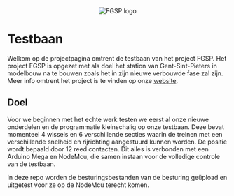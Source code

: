 <div align="center"><img src="http://lln.ptieeklo.be/assets/images/logo-142x128-70.jpg" alt="FGSP logo"/></div>

# Testbaan
Welkom op de projectpagina omtrent de testbaan van het project FGSP. Het project FGSP is opgezet met als doel het station van Gent-Sint-Pieters in modelbouw na te bouwen zoals het in zijn nieuwe verbouwde fase zal zijn. Meer info omtrent het project is te vinden op onze [website](http://lln.ptieeklo.be/).

## Doel
Voor we beginnen met het echte werk testen we eerst al onze nieuwe onderdelen en de programmatie kleinschalig op onze testbaan. Deze bevat momenteel 4 wissels en 6 verschillende secties waarin de treinen met een verschillende snelheid en rijrichting aangestuurd kunnen worden. De positie wordt bepaald door 12 reed contacten. Dit alles is verbonden met een Arduino Mega en NodeMcu, die samen instaan voor de volledige controle van de testbaan.

In deze repo worden de besturingsbestanden van de besturing geüpload en uitgetest voor ze op de NodeMcu terecht komen.
